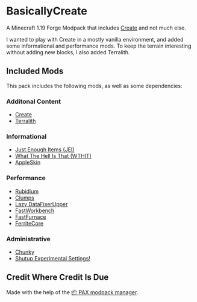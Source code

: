 # BasicallyCreate

A Minecraft 1.19 Forge Modpack that includes [Create](https://www.curseforge.com/minecraft/mc-mods/create) and not much else.

I wanted to play with Create in a mostly vanilla environment, and added some informational and performance mods. To keep the terrain interesting without adding new blocks, I also added Terralith.

## Included Mods

This pack includes the following mods, as well as some dependencies:

### Additonal Content

* [Create](https://www.curseforge.com/minecraft/mc-mods/create)
* [Terralith](https://www.curseforge.com/minecraft/mc-mods/terralith)

### Informational

* [Just Enough Items (JEI)](https://www.curseforge.com/minecraft/mc-mods/jei)
* [What The Hell Is That (WTHIT)](https://www.curseforge.com/minecraft/mc-mods/wthit-forge)
* [AppleSkin](https://www.curseforge.com/minecraft/mc-mods/appleskin)

### Performance

* [Rubidium](https://www.curseforge.com/minecraft/mc-mods/rubidium)
* [Clumps](https://www.curseforge.com/minecraft/mc-mods/clumps)
* [Lazy DataFixerUpper](https://www.curseforge.com/minecraft/mc-mods/lazy-dfu-forge)
* [FastWorkbench](https://www.curseforge.com/minecraft/mc-mods/fastworkbench)
* [FastFurnace](https://www.curseforge.com/minecraft/mc-mods/fastfurnace)
* [FerriteCore](https://www.curseforge.com/minecraft/mc-mods/ferritecore)

### Administrative

* [Chunky](https://www.curseforge.com/minecraft/mc-mods/chunky-pregenerator-forge)
* [Shutup Experimental Settings!](https://www.curseforge.com/minecraft/mc-mods/shutup-experimental-settings)

## Credit Where Credit Is Due

Made with the help of the [📦 PAX modpack manager](https://github.com/froehlichA/pax).
